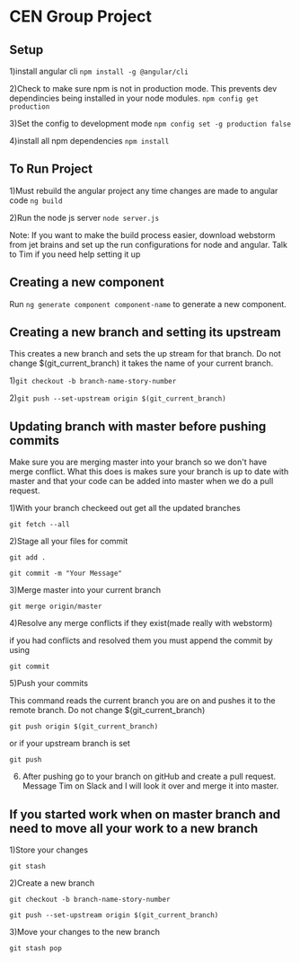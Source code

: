 # CEN Group Project

## Setup

1)install angular cli
`npm install -g @angular/cli`

2)Check to make sure npm is not in production mode. This prevents dev dependincies being installed in your node modules. 
`npm config get production` 

3)Set the config to development mode
`npm config set -g production false`

4)install all npm dependencies
`npm install`

## To Run Project

1)Must rebuild the angular project any time changes are made to angular code
`ng build`

2)Run the node js server
`node server.js`

Note: If you want to make the build process easier, download webstorm from jet brains and set up the run configurations for node and angular. 
Talk to Tim if you need help setting it up

## Creating a new component

Run `ng generate component component-name` to generate a new component.

## Creating a new branch and setting its upstream

This creates a new branch and sets the up stream for that branch. Do not change $(git_current_branch) it takes the name of your current branch.

1)`git checkout -b branch-name-story-number`

2)`git push --set-upstream origin $(git_current_branch)`

## Updating branch with master before pushing commits

Make sure you are merging master into your branch so we don't have merge conflict.
What this does is makes sure your branch is up to date with master and that your code can be added into master when we do a pull request.

1)With your branch checkeed out get all the updated branches

`git fetch --all`

2)Stage all your files for commit

`git add .`

`git commit -m "Your Message"`

3)Merge master into your current branch

`git merge origin/master`

4)Resolve any merge conflicts if they exist(made really with webstorm)

if you had conflicts and resolved them you must append the commit by using

`git commit`

5)Push your commits

This command reads the current branch you are on and pushes it to the remote branch. Do not change $(git_current_branch) 

`git push origin $(git_current_branch)`

or if your upstream branch is set

`git push`

6) After pushing go to your branch on gitHub and create a pull request. Message Tim on Slack and I will look it over and merge it into master. 

## If you started work when on master branch and need to move all your work to a new branch

1)Store your changes

`git stash`

2)Create a new branch

`git checkout -b branch-name-story-number`

`git push --set-upstream origin $(git_current_branch)`

3)Move your changes to the new branch

`git stash pop`

